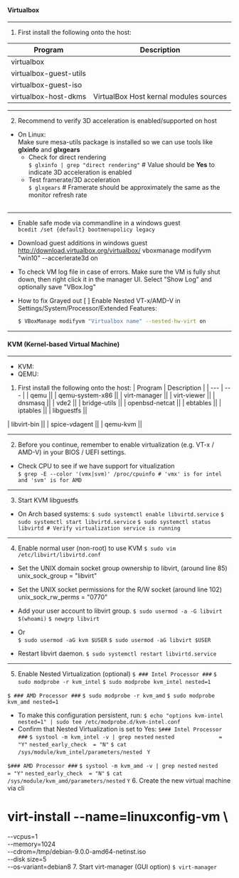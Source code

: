 #### Virtualbox  
- - -
1. First install the following onto the host:  

| Program | Description |
| --- | --- |
| virtualbox||  
| virtualbox-guest-utils | |  
| virtualbox-guest-iso | |  
| virtualbox-host-dkms | VirtualBox Host kernal modules sources |  
- - -
2. Recommend to verify 3D acceleration is enabled/supported on host  
- On Linux:  
Make sure mesa-utils package is installed so we can use tools like **glxinfo** and **glxgears**  
  - Check for direct rendering  
`$ glxinfo | grep "direct rendering"` # Value should be **Yes** to indicate 3D acceleration is enabled  
  - Test framerate/3D acceleration  
`$ glxgears` # Framerate should be approximately the same as the monitor refresh rate  
&emsp;
- - -
- Enable safe mode via commandline in a windows guest  
 `bcedit /set {default} bootmenupolicy legacy`  
- Download guest additions in windows guest  
  http://download.virtualbox.org/virtualbox/
vboxmanage modifyvm "win10" --accerlerate3d on
- To check VM log file in case of errors. Make sure the VM is fully shut down, then right click it in the manager UI. Select "Show Log" and optionally save "VBox.log"  

- How to fix Grayed out [ ] Enable Nested VT-x/AMD-V in Settings/System/Processor/Extended Features:  
  ```bash
  $ VBoxManage modifyvm "Virtualbox name" --nested-hw-virt on
  ```
- - -
#### KVM (Kernel-based Virtual Machine)  
- - -
- KVM:  
- QEMU:  
1. First install the following onto the host:
| Program | Description |
| --- | --- |
| qemu ||
| qemu-system-x86 ||
| virt-manager ||
| virt-viewer ||
| dnsmasq ||
| vde2 ||
| bridge-utils ||
| openbsd-netcat ||
| ebtables ||
| iptables ||
| libguestfs ||

| libvirt-bin ||
| spice-vdagent ||
| qemu-kvm ||
- - -
2. Before you continue, remember to enable virtualization (e.g. VT-x / AMD-V) in your BIOS / UEFI settings.
- Check CPU to see if we have support for vitualization  
`$ grep -E --color '(vmx|svm)' /proc/cpuinfo # 'vmx' is for intel and 'svm' is for AMD`  
- - -
3. Start KVM libguestfs
- On Arch based systems:
`$ sudo systemctl enable libvirtd.service`
`$ sudo systemctl start libvirtd.service`
`$ sudo systemctl status libvirtd # Verify virtualization service is running`  
- - -
4. Enable normal user (non-root) to use KVM
`$ sudo vim /etc/libvirt/libvirtd.conf`
- Set the UNIX domain socket group ownership to libvirt, (around line 85)
unix_sock_group = "libvirt"

- Set the UNIX socket permissions for the R/W socket (around line 102)
unix_sock_rw_perms = "0770"

- Add your user account to libvirt group.
`$ sudo usermod -a -G libvirt $(whoami)`
`$ newgrp libvirt`
- Or  
`$ sudo usermod -aG kvm $USER`
`$ sudo usermod -aG libvirt $USER`

- Restart libvirt daemon.
`$ sudo systemctl restart libvirtd.service`
- - -
5. Enable Nested Virtualization (optional)
`$ ### Intel Processor ###`
`$ sudo modprobe -r kvm_intel`
`$ sudo modprobe kvm_intel nested=1`

`$ ### AMD Processor ###`
`$ sudo modprobe -r kvm_amd`
`$ sudo modprobe kvm_amd nested=1`
- To make this configuration persistent, run:
`$ echo "options kvm-intel nested=1" | sudo tee /etc/modprobe.d/kvm-intel.conf`
- Confirm that Nested Virtualization is set to Yes:
`$### Intel Processor ###`
`$ systool -m kvm_intel -v | grep nested`
    `nested              = "Y"`
    `nested_early_check  = "N"`
`$ cat /sys/module/kvm_intel/parameters/nested `
`Y`

`$### AMD Processor ###`
`$ systool -m kvm_amd -v | grep nested`
    `nested              = "Y"`
    `nested_early_check  = "N"`
`$ cat /sys/module/kvm_amd/parameters/nested`
`Y`
6. Create the new virtual machine via cli
# virt-install --name=linuxconfig-vm \
--vcpus=1 \
--memory=1024 \
--cdrom=/tmp/debian-9.0.0-amd64-netinst.iso \
--disk size=5 \
--os-variant=debian8
7. Start virt-manager (GUI option)
`$ virt-manager`
